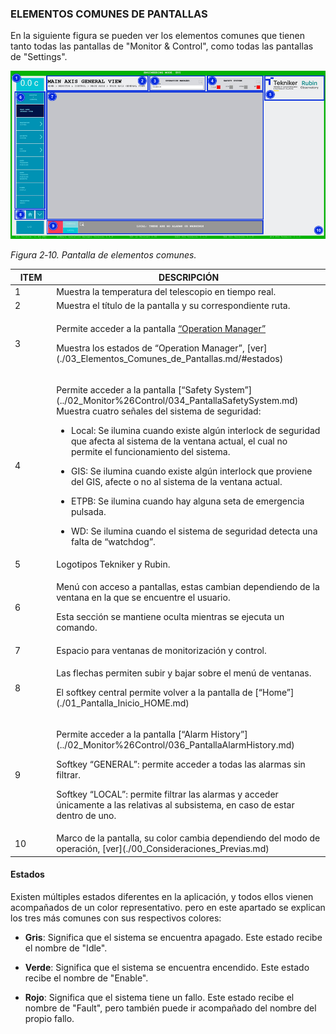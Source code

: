 ### ELEMENTOS COMUNES DE PANTALLAS

En la siguiente figura se pueden ver los elementos comunes que tienen tanto todas las pantallas de "Monitor & Control",
como todas las pantallas de "Settings".

![Pantalla de elementos comunes](../Resources/media/image017.png)

*Figura 2‑10. Pantalla de elementos comunes.*

<table>
  <colgroup>
    <col style="width: 13%" />
    <col style="width: 86%" />
  </colgroup>
  <thead>
    <tr class="header">
      <th>ITEM</th>
      <th>DESCRIPCIÓN</th>
    </tr>
  </thead>
  <tbody>
    <tr class="odd">
      <td>1</td>
      <td>Muestra la temperatura del telescopio en tiempo real.</td>
    </tr>
    <tr class="even">
      <td>2</td>
      <td>Muestra el título de la pantalla y su correspondiente ruta.</td>
    </tr>
    <tr class="odd">
      <td>3</td>
      <td>
        <p>
          Permite acceder a la pantalla <a href="../02_Monitor&Control/035_PantallaOperationManager.md">“Operation
          Manager”</a>
        </p>
        <p>
          Muestra los estados de “Operation Manager”,
          [ver](./03_Elementos_Comunes_de_Pantallas.md/#estados)
        </p>
      </td>
    </tr>
    <tr class="even">
      <td>4</td>
      <td>
        <p>
          Permite acceder a la pantalla [“Safety
          System”](../02_Monitor%26Control/034_PantallaSafetySystem.md) Muestra
          cuatro señales del sistema de seguridad:
        </p>
        <ul>
          <li>
            <p>
              Local: Se ilumina cuando existe algún interlock de seguridad que
              afecta al sistema de la ventana actual, el cual no permite el
              funcionamiento del sistema.
            </p>
          </li>
          <li>
            <p>
              GIS: Se ilumina cuando existe algún interlock que proviene del
              GIS, afecte o no al sistema de la ventana actual.
            </p>
          </li>
          <li>
            <p>
              ETPB: Se ilumina cuando hay alguna seta de emergencia pulsada.
            </p>
          </li>
          <li>
            <p>
              WD: Se ilumina cuando el sistema de seguridad detecta una falta de
              “watchdog”.
            </p>
          </li>
        </ul>
      </td>
    </tr>
    <tr class="odd">
      <td>5</td>
      <td>Logotipos Tekniker y Rubin.</td>
    </tr>
    <tr class="even">
      <td>6</td>
      <td>
        <p>
          Menú con acceso a pantallas, estas cambian dependiendo de la ventana
          en la que se encuentre el usuario.
        </p>
        <p>Esta sección se mantiene oculta mientras se ejecuta un comando.</p>
      </td>
    </tr>
    <tr class="odd">
      <td>7</td>
      <td>Espacio para ventanas de monitorización y control.</td>
    </tr>
    <tr class="even">
      <td>8</td>
      <td>
        <p>Las flechas permiten subir y bajar sobre el menú de ventanas.</p>
        <p>
          El softkey central permite volver a la pantalla de
          [“Home”](./01_Pantalla_Inicio_HOME.md)
        </p>
      </td>
    </tr>
    <tr class="odd">
      <td>9</td>
      <td>
        <p>
          Permite acceder a la pantalla [“Alarm
          History”](../02_Monitor%26Control/036_PantallaAlarmHistory.md)
        </p>
        <p>
          Softkey “GENERAL”: permite acceder a todas las alarmas sin filtrar.
        </p>
        <p>
          Softkey “LOCAL”: permite filtrar las alarmas y acceder únicamente a
          las relativas al subsistema, en caso de estar dentro de uno.
        </p>
      </td>
    </tr>
    <tr class="even">
      <td>10</td>
      <td>
        Marco de la pantalla, su color cambia dependiendo del modo de operación,
        [ver](./00_Consideraciones_Previas.md)
      </td>
    </tr>
  </tbody>
</table>

#### Estados

Existen múltiples estados diferentes en la aplicación, y todos ellos vienen acompañados de un color representativo. pero
en este apartado se explican los tres más comunes con sus respectivos colores:

- **Gris**: Significa que el sistema se encuentra apagado. Este estado recibe el nombre de "Idle".

- **Verde**: Significa que el sistema se encuentra encendido. Este estado recibe el nombre de "Enable".

- **Rojo**: Significa que el sistema tiene un fallo. Este estado recibe el nombre de "Fault", pero también puede ir
  acompañado del nombre del propio fallo.
